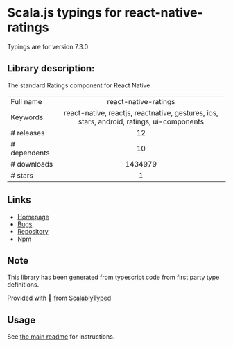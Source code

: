 
# Scala.js typings for react-native-ratings

Typings are for version 7.3.0

## Library description:
The standard Ratings component for React Native

|                    |                 |
| ------------------ | :-------------: |
| Full name          | react-native-ratings |
| Keywords           | react-native, reactjs, reactnative, gestures, ios, stars, android, ratings, ui-components |
| # releases         | 12 |
| # dependents       | 10 |
| # downloads        | 1434979 |
| # stars            | 1 |

## Links
- [Homepage](https://github.com/Monte9/react-native-ratings#readme)
- [Bugs](https://github.com/Monte9/react-native-ratings/issues)
- [Repository](https://github.com/Monte9/react-native-ratings)
- [Npm](https://www.npmjs.com/package/react-native-ratings)
    


## Note
This library has been generated from typescript code from first party type definitions.

Provided with :purple_heart: from [ScalablyTyped](https://github.com/oyvindberg/ScalablyTyped)

## Usage
See [the main readme](../../readme.md) for instructions.



